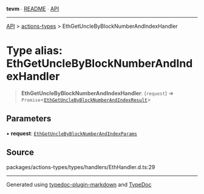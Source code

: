 **tevm** ∙ [README](../../README.md) ∙ [API](../../API.md)

***

[API](../../API.md) > [actions-types](../README.md) > EthGetUncleByBlockNumberAndIndexHandler

# Type alias: EthGetUncleByBlockNumberAndIndexHandler

> **EthGetUncleByBlockNumberAndIndexHandler**: (`request`) => `Promise`\<[`EthGetUncleByBlockNumberAndIndexResult`](EthGetUncleByBlockNumberAndIndexResult.md)\>

## Parameters

▪ **request**: [`EthGetUncleByBlockNumberAndIndexParams`](EthGetUncleByBlockNumberAndIndexParams.md)

## Source

packages/actions-types/types/handlers/EthHandler.d.ts:29

***
Generated using [typedoc-plugin-markdown](https://www.npmjs.com/package/typedoc-plugin-markdown) and [TypeDoc](https://typedoc.org/)
